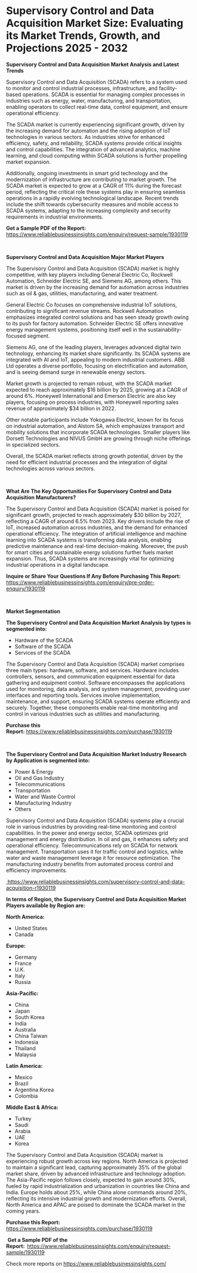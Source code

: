 <p><h1>Supervisory Control and Data Acquisition Market Size: Evaluating its Market Trends, Growth, and Projections 2025 - 2032</h1></p><p><strong>Supervisory Control and Data Acquisition Market Analysis and Latest Trends</strong></p>
<p><p>Supervisory Control and Data Acquisition (SCADA) refers to a system used to monitor and control industrial processes, infrastructure, and facility-based operations. SCADA is essential for managing complex processes in industries such as energy, water, manufacturing, and transportation, enabling operators to collect real-time data, control equipment, and ensure operational efficiency.</p><p>The SCADA market is currently experiencing significant growth, driven by the increasing demand for automation and the rising adoption of IoT technologies in various sectors. As industries strive for enhanced efficiency, safety, and reliability, SCADA systems provide critical insights and control capabilities. The integration of advanced analytics, machine learning, and cloud computing within SCADA solutions is further propelling market expansion.</p><p>Additionally, ongoing investments in smart grid technology and the modernization of infrastructure are contributing to market growth. The SCADA market is expected to grow at a CAGR of 11% during the forecast period, reflecting the critical role these systems play in ensuring seamless operations in a rapidly evolving technological landscape. Recent trends include the shift towards cybersecurity measures and mobile access to SCADA systems, adapting to the increasing complexity and security requirements in industrial environments.</p></p>
<p><strong>Get a Sample PDF of the Report:&nbsp;</strong> <a href="https://www.reliablebusinessinsights.com/enquiry/request-sample/1930119?utm_campaign=62&utm_medium=2&utm_source=Github&utm_content=ia&utm_term=16012025&utm_id=supervisory-control-and-data-acquisition">https://www.reliablebusinessinsights.com/enquiry/request-sample/1930119</a></p>
<p>&nbsp;</p>
<p><strong>Supervisory Control and Data Acquisition Major Market Players</strong></p>
<p><p>The Supervisory Control and Data Acquisition (SCADA) market is highly competitive, with key players including General Electric Co, Rockwell Automation, Schneider Electric SE, and Siemens AG, among others. This market is driven by the increasing demand for automation across industries such as oil & gas, utilities, manufacturing, and water treatment.</p><p>General Electric Co focuses on comprehensive industrial IoT solutions, contributing to significant revenue streams. Rockwell Automation emphasizes integrated control solutions and has seen steady growth owing to its push for factory automation. Schneider Electric SE offers innovative energy management systems, positioning itself well in the sustainability-focused segment.</p><p>Siemens AG, one of the leading players, leverages advanced digital twin technology, enhancing its market share significantly. Its SCADA systems are integrated with AI and IoT, appealing to modern industrial customers. ABB Ltd operates a diverse portfolio, focusing on electrification and automation, and is seeing demand surge in renewable energy sectors.</p><p>Market growth is projected to remain robust, with the SCADA market expected to reach approximately $16 billion by 2025, growing at a CAGR of around 6%. Honeywell International and Emerson Electric are also key players, focusing on process industries, with Honeywell reporting sales revenue of approximately $34 billion in 2022.</p><p>Other notable participants include Yokogawa Electric, known for its focus on industrial automation, and Alstom SA, which emphasizes transport and mobility solutions that incorporate SCADA technologies. Smaller players like Dorsett Technologies and NIVUS GmbH are growing through niche offerings in specialized sectors.</p><p>Overall, the SCADA market reflects strong growth potential, driven by the need for efficient industrial processes and the integration of digital technologies across various sectors.</p></p>
<p>&nbsp;</p>
<p><strong>What Are The Key Opportunities For Supervisory Control and Data Acquisition Manufacturers?</strong></p>
<p><p>The Supervisory Control and Data Acquisition (SCADA) market is poised for significant growth, projected to reach approximately $30 billion by 2027, reflecting a CAGR of around 6.5% from 2023. Key drivers include the rise of IoT, increased automation across industries, and the demand for enhanced operational efficiency. The integration of artificial intelligence and machine learning into SCADA systems is transforming data analysis, enabling predictive maintenance and real-time decision-making. Moreover, the push for smart cities and sustainable energy solutions further fuels market expansion. Thus, SCADA systems are increasingly vital for optimizing industrial operations in a digital landscape.</p></p>
<p><strong>Inquire or Share Your Questions If Any Before Purchasing This Report:</strong> <a href="https://www.reliablebusinessinsights.com/enquiry/pre-order-enquiry/1930119?utm_campaign=62&utm_medium=2&utm_source=Github&utm_content=ia&utm_term=16012025&utm_id=supervisory-control-and-data-acquisition">https://www.reliablebusinessinsights.com/enquiry/pre-order-enquiry/1930119</a></p>
<p>&nbsp;</p>
<p><strong>Market Segmentation</strong></p>
<p><strong>The Supervisory Control and Data Acquisition Market Analysis by types is segmented into:</strong></p>
<p><ul><li>Hardware of the SCADA</li><li>Software of the SCADA</li><li>Services of the SCADA</li></ul></p>
<p><p>The Supervisory Control and Data Acquisition (SCADA) market comprises three main types: hardware, software, and services. Hardware includes controllers, sensors, and communication equipment essential for data gathering and equipment control. Software encompasses the applications used for monitoring, data analysis, and system management, providing user interfaces and reporting tools. Services involve implementation, maintenance, and support, ensuring SCADA systems operate efficiently and securely. Together, these components enable real-time monitoring and control in various industries such as utilities and manufacturing.</p></p>
<p><strong>Purchase this Report:&nbsp;</strong><a href="https://www.reliablebusinessinsights.com/purchase/1930119?utm_campaign=62&utm_medium=2&utm_source=Github&utm_content=ia&utm_term=16012025&utm_id=supervisory-control-and-data-acquisition">https://www.reliablebusinessinsights.com/purchase/1930119</a></p>
<p>&nbsp;</p>
<p><strong>The Supervisory Control and Data Acquisition Market Industry Research by Application is segmented into:</strong></p>
<p><ul><li>Power & Energy</li><li>Oil and Gas Industry</li><li>Telecommunications</li><li>Transportation</li><li>Water and Waste Control</li><li>Manufacturing Industry</li><li>Others</li></ul></p>
<p><p>Supervisory Control and Data Acquisition (SCADA) systems play a crucial role in various industries by providing real-time monitoring and control capabilities. In the power and energy sector, SCADA optimizes grid management and energy distribution. In oil and gas, it enhances safety and operational efficiency. Telecommunications rely on SCADA for network management. Transportation uses it for traffic control and logistics, while water and waste management leverage it for resource optimization. The manufacturing industry benefits from automated process control and efficiency improvements.</p></p>
<p><a href="https://www.reliablebusinessinsights.com/supervisory-control-and-data-acquisition-r1930119?utm_campaign=62&utm_medium=2&utm_source=Github&utm_content=ia&utm_term=16012025&utm_id=supervisory-control-and-data-acquisition">&nbsp;https://www.reliablebusinessinsights.com/supervisory-control-and-data-acquisition-r1930119</a></p>
<p><strong>In terms of Region, the Supervisory Control and Data Acquisition Market Players available by Region are:</strong></p>
<p>
    <p> <strong> North America: </strong>
        <ul>
            <li>United States</li>
            <li>Canada</li>
        </ul>
        </p> 
    <p> <strong> Europe: </strong>
        <ul>
            <li>Germany</li>
            <li>France</li>
            <li>U.K.</li>
            <li>Italy</li>
            <li>Russia</li>
        </ul>
        </p> 
    <p> <strong> Asia-Pacific: </strong>
        <ul>
            <li>China</li>
            <li>Japan</li>
            <li>South Korea</li>
            <li>India</li>
            <li>Australia</li>
            <li>China Taiwan</li>
            <li>Indonesia</li>
            <li>Thailand</li>
            <li>Malaysia</li>
        </ul>
        </p> 
    <p> <strong> Latin America: </strong>
        <ul>
            <li>Mexico</li>
            <li>Brazil</li>
            <li>Argentina Korea</li>
            <li>Colombia</li>
        </ul>
        </p> 
    <p> <strong> Middle East & Africa: </strong>
        <ul>
            <li>Turkey</li>
            <li>Saudi</li>
            <li>Arabia</li>
            <li>UAE</li>
            <li>Korea</li>
        </ul>
    </p>
    </p>
<p><p>The Supervisory Control and Data Acquisition (SCADA) market is experiencing robust growth across key regions. North America is projected to maintain a significant lead, capturing approximately 35% of the global market share, driven by advanced infrastructure and technology adoption. The Asia-Pacific region follows closely, expected to gain around 30%, fueled by rapid industrialization and urbanization in countries like China and India. Europe holds about 25%, while China alone commands around 20%, reflecting its intensive industrial growth and modernization efforts. Overall, North America and APAC are poised to dominate the SCADA market in the coming years.</p></p>
<p><strong>Purchase this Report: </strong><a href="https://www.reliablebusinessinsights.com/purchase/1930119?utm_campaign=62&utm_medium=2&utm_source=Github&utm_content=ia&utm_term=16012025&utm_id=supervisory-control-and-data-acquisition">https://www.reliablebusinessinsights.com/purchase/1930119</a></p>
<p>&nbsp;<strong>Get a Sample PDF of the Report:&nbsp;&nbsp;</strong><a href="https://www.reliablebusinessinsights.com/enquiry/request-sample/1930119?utm_campaign=62&utm_medium=2&utm_source=Github&utm_content=ia&utm_term=16012025&utm_id=supervisory-control-and-data-acquisition">https://www.reliablebusinessinsights.com/enquiry/request-sample/1930119</a></p>
<p><strong></strong></p>
<p>Check more reports on <a href="https://www.reliablebusinessinsights.com/?utm_campaign=62&utm_medium=2&utm_source=Github&utm_content=ia&utm_term=16012025&utm_id=supervisory-control-and-data-acquisition">https://www.reliablebusinessinsights.com/</a></p>